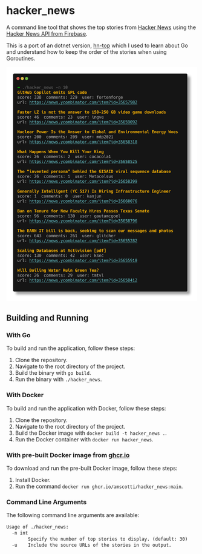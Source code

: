 # hacker_news

A command line tool that shows the top stories from [Hacker News](https://news.ycombinator.com/) using the [Hacker News API from Firebase](https://github.com/HackerNews/API).

This is a port of an dotnet version, [hn-top](https://github.com/amscotti/hn-top) which I used to learn about Go and understand how to keep the order of the stories when using Goroutines.

![hacker_news Output](hacker_news.png)

## Building and Running

### With Go

To build and run the application, follow these steps:

1. Clone the repository.
2. Navigate to the root directory of the project.
3. Build the binary with `go build`.
4. Run the binary with `./hacker_news`.

### With Docker

To build and run the application with Docker, follow these steps:

1. Clone the repository.
2. Navigate to the root directory of the project.
3. Build the Docker image with `docker build -t hacker_news .`.
4. Run the Docker container with `docker run hacker_news`.

### With pre-built Docker image from [ghcr.io](https://github.com/amscotti/hacker_news/pkgs/container/hacker_news)

To download and run the pre-built Docker image, follow these steps:

1. Install Docker.
2. Run the command `docker run ghcr.io/amscotti/hacker_news:main`.

### Command Line Arguments

The following command line arguments are available:

```
Usage of ./hacker_news:
  -n int
        Specify the number of top stories to display. (default: 30)
  -u    Include the source URLs of the stories in the output.
```
